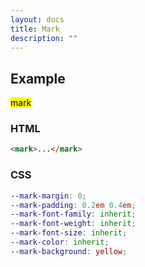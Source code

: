 ```yaml
---
layout: docs
title: Mark
description: ""
---
```


## Example

<p><mark>mark</mark></p>

### HTML

```html
<mark>...</mark>
```

### CSS

```scss
--mark-margin: 0;
--mark-padding: 0.2em 0.4em;
--mark-font-family: inherit;
--mark-font-weight: inherit;
--mark-font-size: inherit;
--mark-color: inherit;
--mark-background: yellow;
```
